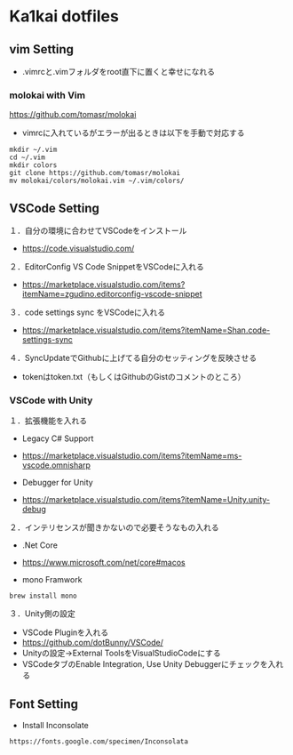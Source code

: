# Ka1kai dotfiles

## vim Setting

- .vimrcと.vimフォルダをroot直下に置くと幸せになれる

### molokai with Vim
https://github.com/tomasr/molokai

- vimrcに入れているがエラーが出るときは以下を手動で対応する
```
mkdir ~/.vim
cd ~/.vim
mkdir colors
git clone https://github.com/tomasr/molokai
mv molokai/colors/molokai.vim ~/.vim/colors/
```


## VSCode Setting

１．自分の環境に合わせてVSCodeをインストール
- https://code.visualstudio.com/

２．EditorConfig VS Code SnippetをVSCodeに入れる
- https://marketplace.visualstudio.com/items?itemName=zgudino.editorconfig-vscode-snippet

３．code settings sync をVSCodeに入れる
- https://marketplace.visualstudio.com/items?itemName=Shan.code-settings-sync

４．SyncUpdateでGithubに上げてる自分のセッティングを反映させる
- tokenはtoken.txt（もしくはGithubのGistのコメントのところ）

### VSCode with Unity

１．拡張機能を入れる
- Legacy C# Support
 - https://marketplace.visualstudio.com/items?itemName=ms-vscode.omnisharp

- Debugger for Unity
 - https://marketplace.visualstudio.com/items?itemName=Unity.unity-debug
 
２．インテリセンスが聞きかないので必要そうなもの入れる
- .Net Core
 - https://www.microsoft.com/net/core#macos
 
- mono Framwork
```
brew install mono
```

３．Unity側の設定
- VSCode Pluginを入れる
 - https://github.com/dotBunny/VSCode/
  - Unityの設定→External ToolsをVisualStudioCodeにする
  - VSCodeタブのEnable Integration, Use Unity Debuggerにチェックを入れる

## Font Setting

- Install Inconsolate
```
https://fonts.google.com/specimen/Inconsolata
```
